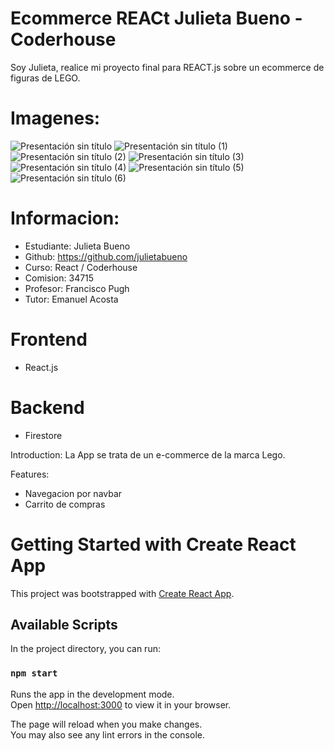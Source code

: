 # Ecommerce REACt Julieta Bueno - Coderhouse
Soy Julieta, realice mi proyecto final para REACT.js sobre un ecommerce de figuras de LEGO. 
# Imagenes:
![Presentación sin título](https://user-images.githubusercontent.com/104010163/193594099-8df31db7-a0f7-41cf-ba84-a2bc576f42fe.jpg)
![Presentación sin título (1)](https://user-images.githubusercontent.com/104010163/193594189-d82a26bf-705b-437f-965d-bea44a2295a4.jpg)
![Presentación sin título (2)](https://user-images.githubusercontent.com/104010163/193594194-7a385718-b183-4234-a1b0-b40470fe8121.jpg)
![Presentación sin título (3)](https://user-images.githubusercontent.com/104010163/193594197-14139de1-5600-4970-8102-137f24dc7773.jpg)
![Presentación sin título (4)](https://user-images.githubusercontent.com/104010163/193594204-68415a63-3483-443e-b2cb-77891d95086c.jpg)
![Presentación sin título (5)](https://user-images.githubusercontent.com/104010163/193594206-873ddc7b-6a9c-475f-89b4-71da1385fe22.jpg)
![Presentación sin título (6)](https://user-images.githubusercontent.com/104010163/193594210-f1d09f54-d72b-46ee-a9bf-125f8fc0ddd5.jpg)


# Informacion:
- Estudiante: Julieta Bueno
- Github: https://github.com/julietabueno
- Curso: React / Coderhouse
- Comision: 34715
- Profesor: Francisco Pugh
- Tutor: Emanuel Acosta

# Frontend
- React.js

# Backend
- Firestore


Introduction: 
La App se trata de un e-commerce de la marca Lego. 

Features:
- Navegacion por navbar
- Carrito de compras

# Getting Started with Create React App

This project was bootstrapped with [Create React App](https://github.com/facebook/create-react-app).

## Available Scripts

In the project directory, you can run:

### `npm start`

Runs the app in the development mode.\
Open [http://localhost:3000](http://localhost:3000) to view it in your browser.

The page will reload when you make changes.\
You may also see any lint errors in the console.

